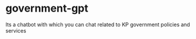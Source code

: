 # government-gpt
Its a chatbot with which you can chat related to KP government policies and services
